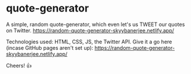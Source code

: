 # quote-generator
A simple, random quote-generator, which even let's us TWEET our quotes on Twitter.
https://random-quote-generator-skyybanerjee.netlify.app/

Technologies used: HTML, CSS, JS, the Twitter API.
Give it a go here (incase GitHub pages aren't set up): 
https://random-quote-generator-skyybanerjee.netlify.app/

Cheers! 👍
